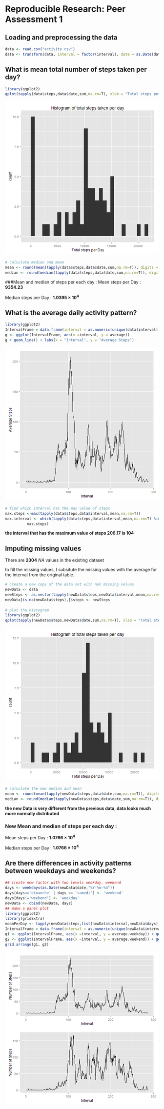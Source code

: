 # Reproducible Research: Peer Assessment 1



## Loading and preprocessing the data

```r
data <- read.csv("activity.csv")
data <- transform(data, interval = factor(interval), date = as.Date(date, ,'%Y-%m-%d'))
```


## What is mean total number of steps taken per day?

```r
library(ggplot2)
qplot(tapply(data$steps,data$date,sum,na.rm=T), xlab = "Total steps per Day", main = "Histogram of total steps taken per day")
```

![plot of chunk plotHistogram](figure/plotHistogram.png) 

```r
# calculate median and mean
mean <- round(mean(tapply(data$steps,data$date,sum,na.rm=T)), digits = 2)
median <- round(median(tapply(data$steps,data$date,sum,na.rm=T)), digits = 2)
```

###Mean and median of steps per each day : 
Mean steps per Day : **9354.23**

Median steps per Day : **1.0395 &times; 10<sup>4</sup>**




## What is the average daily activity pattern?

```r
library(ggplot2)
IntervalFrame = data.frame(interval = as.numeric(unique(data$interval)), average = tapply(data$steps,data$interval,mean,na.rm=T))
g <- ggplot(IntervalFrame, aes(x =interval, y = average))
g + geom_line() + labs(x = "Interval", y = "Average Steps")
```

![plot of chunk avgDailyActivity](figure/avgDailyActivity.png) 

```r
# find which interval has the max value of steps
max.steps <-max(tapply(data$steps,data$interval,mean,na.rm=T))
max.interval <- which(tapply(data$steps,data$interval,mean,na.rm=T) %in% 
          max.steps)
```
**the interval that has the maximum value of steps 206.17 is 104**

## Imputing missing values
There are **2304** *NA* values in the existing dataset

to fill the missing values, I subsitute the missing values with the average for the interval from the original table.

```r
# create a new copy of the data set with non missing values
newData <- data
newSteps <- as.vector(tapply(newData$steps,newData$interval,mean,na.rm=T)[newData[is.na(newData$steps),]$interval])
newData[is.na(newData$steps),]$steps <- newSteps

# plot the histogram
library(ggplot2)
qplot(tapply(newData$steps,newData$date,sum,na.rm=T), xlab = "Total steps per Day", main = "Histogram of total steps taken per day")
```

![plot of chunk missingValues](figure/missingValues.png) 

```r
# calculate the new median and mean
mean <- round(mean(tapply(newData$steps,data$date,sum,na.rm=T)), digits = 2)
median <- round(median(tapply(newData$steps,data$date,sum,na.rm=T)), digits = 2)
```
**the new Data is very different from the previous data, data looks much more normally distributed**

### New Mean and median of steps per each day : 
Mean steps per Day : **1.0766 &times; 10<sup>4</sup>**

Median steps per Day : **1.0766 &times; 10<sup>4</sup>**


## Are there differences in activity patterns between weekdays and weekends?

```r
## create new factor with two levels weekday, weekend
days <- weekdays(as.Date(newData$date,"%Y-%m-%d"))
days[days=='dimanche' | days == 'samedi'] <- 'weekend'
days[days!='weekend'] <- 'weekday'
newData <- cbind(newData, days)
## make a panel plot
library(ggplot2)
library(gridExtra)
meanPerDay <- tapply(newData$steps,list(newData$interval,newData$days),mean)
IntervalFrame = data.frame(interval = as.numeric(unique(newData$interval)), average = tapply(newData$steps,list(newData$interval,newData$days),mean))
g1 <- ggplot(IntervalFrame, aes(x =interval, y = average.weekday)) + geom_line()  + labs(x = "Interval", y = "Number of Steps", main = "WeekDays")
g2 <- ggplot(IntervalFrame, aes(x =interval, y = average.weekend)) + geom_line()  + labs(x = "Interval", y = "Number of Steps", main = "weekend")
grid.arrange(g1, g2)
```

![plot of chunk activitypattern](figure/activitypattern.png) 

